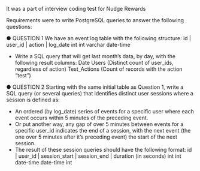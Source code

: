 It was a part of interview coding test for Nudge Rewards

Requirements were to write PostgreSQL queries to answer the following questions:

● QUESTION 1
We have an event log table with the following structure:
id | user_id | action | log_date int int varchar
date-time
- Write a SQL query that will get last month’s data, by day, with the following result columns:
Date
Users (Distinct count of user_ids, regardless of action)
Test_Actions (Count of records with the action “test”)

● QUESTION 2
Starting with the same initial table as Question 1, write a SQL query (or several queries)
that identifies distinct user sessions where a session is defined as:
- An ordered (by log_date) series of events for a specific user where each event
occurs within 5 minutes of the preceding event.
- Or put another way, any gap of over 5 minutes between events for a specific user_id
indicates the end of a session, with the next event (the one over 5 minutes after it’s
preceding event) the start of the next session.
- The result of these session queries should have the following format:
id | user_id | session_start | session_end | duration (in seconds) int int
date-time date-time int

